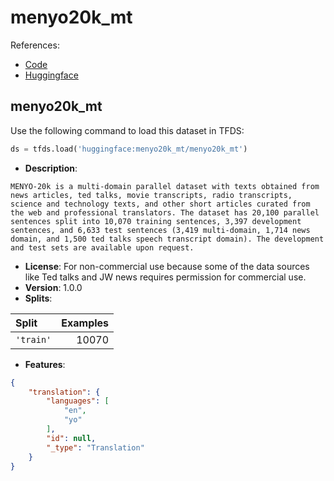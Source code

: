 # menyo20k_mt

References:

*   [Code](https://github.com/huggingface/datasets/blob/master/datasets/menyo20k_mt)
*   [Huggingface](https://huggingface.co/datasets/menyo20k_mt)


## menyo20k_mt


Use the following command to load this dataset in TFDS:

```python
ds = tfds.load('huggingface:menyo20k_mt/menyo20k_mt')
```

*   **Description**:

```
MENYO-20k is a multi-domain parallel dataset with texts obtained from news articles, ted talks, movie transcripts, radio transcripts, science and technology texts, and other short articles curated from the web and professional translators. The dataset has 20,100 parallel sentences split into 10,070 training sentences, 3,397 development sentences, and 6,633 test sentences (3,419 multi-domain, 1,714 news domain, and 1,500 ted talks speech transcript domain). The development and test sets are available upon request.
```

*   **License**: For non-commercial use because some of the data sources like Ted talks and JW news requires permission for commercial use.
*   **Version**: 1.0.0
*   **Splits**:

Split  | Examples
:----- | -------:
`'train'` | 10070

*   **Features**:

```json
{
    "translation": {
        "languages": [
            "en",
            "yo"
        ],
        "id": null,
        "_type": "Translation"
    }
}
```


